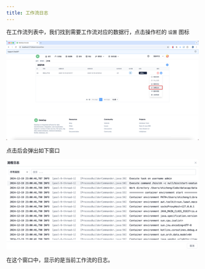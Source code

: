 ```yaml
---
title: 工作流日志
---
```


在工作流列表中，我们找到需要工作流对应的数据行，点击操作栏的 `设置` 图标

![img.png](img.png)

点击后会弹出如下窗口

![img_1.png](img_1.png)

在这个窗口中，显示的是当前工作流的日志。
